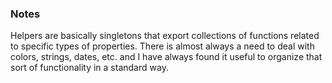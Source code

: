 ### Notes

Helpers are basically singletons that export collections of functions related to specific types of properties. There is almost always a need to deal with colors, strings, dates, etc. and I have always found it useful to organize that sort of functionality in a standard way.
